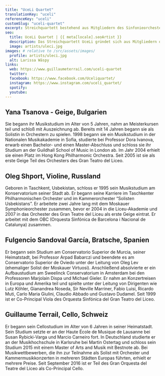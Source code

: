 ```yaml
---
title: "UceLi Quartet"
translationKey: "uceli"
referenceKey: "uceli"
customSlug: "uceli-quartet"
excerpt: Streichquartett bestehend aus Mitgliedern des Sinfonieorchesters des Gran Teatre del Liceu in Barcelona. Yana Tsanova und Oleg Shport (Violine), Claire Bobij (Viola), Guillaume Terrail (Cello).
seo:
  title: UceLi Quartet | {{ meta[locale].seoArtist }}
  description: Das Streichquartett UceLi gründet sich aus Mitgliedern des Sinfonieorchesters des Gran Teatre del Liceu in Barcelona.
  image: artists/uleci.jpg
images: # relative to /src/assets/images/
  profile: artists/uleci.jpg
  alt: Larissa Wäspy
links:
  web: https://www.guillaumeterrail.com/uceli-quartet
  twitter:
  facebook: https://www.facebook.com/Uceliquartet/
  instagram: https://www.instagram.com/uceli_quartet/
  spotify:
  youtube:
---
```


## Yana Tsanova - Geige, Bulgarien

Sie begann ihr Musikstudium im Alter von 5 Jahren, nahm an Meisterkursen teil und schloß mit Auszeichnung ab. Bereits mit 14 Jahren begann sie als Solistin in Orchestern zu spielen. 1998 begann sie ein Musikstudium in der Nationalen Musikakademie in Sofia, studierte bei Professor Dora Ivanova, erwarb einen Bachelor- und einen Master-Abschluss und schloss sie ihr Studium an der Guildhall School of Music in London ab. Im Jahr 2004 erhielt sie einen Platz im Hong Kong Philharmonic Orchestra. Seit 2005 ist sie als erste Geige Teil des Orchesters des Gran Teatro del Liceo.

## Oleg Shport, Violine, Russland

Geboren in Taschkent, Usbekistan, schloss er 1995 sein Musikstudium am Konservatorium seiner Stadt ab. Er begann seine Karriere im Taschkenter Philharmonischen Orchester und im Kammerorchester “Solisten Usbekistans”. Er arbeitete zwei Jahre lang mit dem Moskauer Symphonieorchester zusammen, bevor er 2004 in die Liceu-Akademie und 2007 in das Orchester des Gran Teatre del Liceu als erste Geige eintrat. Er arbeitet mit dem OBC (Orquesta Sinfónica de Barcelona i Nacional de Catalunya) zusammen.

## Fulgencio Sandoval García, Bratsche, Spanien

Er begann sein Studium am Conservatorio Superior de Murcia, seiner Heimatstadt, bei Professor Arpad Babarczi und beendete es am Conservatorio Superior de Oviedo unter der Leitung von Oleg Lev (ehemaliger Solist der Moskauer Virtuosi). Anschließend absolvierte er ein Aufbaustudium am Sweelinck Conservatorium in Amsterdam bei den Professoren Marjolain Dispa und Michael Gieler.
Er nahm an Konzertreisen in Europa und Amerika teil und spielte unter der Leitung von Dirigenten wie Lutz Köhler, Gianandrea Noseda, Sir Neville Marriner, Fabio Luisi, Ricardo Muti, Carlo Maria Giulini, Claudio Abbado und Gustavo Dudamel.
Seit 1999 ist er Co-Principal Viola des Orquesta Sinfónica del Gran Teatro del Liceo.

## Guillaume Terrail, Cello, Schweiz

Er begann sein Cellostudium im Alter von 6 Jahren in seiner Heimatstadt. Sein Studium setzte er an der Haute École de Musique de Lausanne bei Susan Rybicki-Varga und Marcio Carneiro fort. In Deutschland studierte er an der Musikhochschule in Karlsruhe bei Martin Ostertag und schloss sein Studium 2015 mit einem Master of Arts and Musik mit Bestnote ab. Bei Musikwettbewerben, die ihn zur Teilnahme als Solist mit Orchester und Kammermusikkonzerten in mehreren Städten Europas führten, erhielt er mehrere Preise. Seit September 2016 ist er Teil des Gran Orquesta del Teatre del Liceo als Co-Principal Cello.

